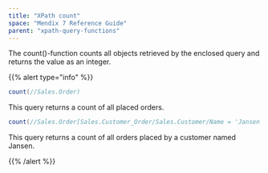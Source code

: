 ```yaml
---
title: "XPath count"
space: "Mendix 7 Reference Guide"
parent: "xpath-query-functions"
---
```



The count()-function counts all objects retrieved by the enclosed query and returns the value as an integer.

{{% alert type="info" %}}

```java
count(//Sales.Order)
```

This query returns a count of all placed orders.

```java
count(//Sales.Order[Sales.Customer_Order/Sales.Customer/Name = 'Jansen'])
```

This query returns a count of all orders placed by a customer named Jansen.

{{% /alert %}}
